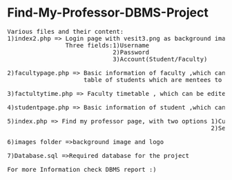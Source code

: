 # Find-My-Professor-DBMS-Project
<pre>
Various files and their content:
1)index2.php => Login page with vesit3.png as background image.
                Three fields:1)Username 
                             2)Password
                             3)Account(Student/Faculty)
                             
2)facultypage.php => Basic information of faculty ,which can be edited.
                     table of students which are mentees to that particular faculty

3)factultytime.php => Faculty timetable , which can be edited on the same page and changes will be commited on database.

4)studentpage.php => Basic information of student ,which can be edited.

5)index.php => Find my professor page, with two options 1)Customize Search
                                                        2)Search Now(Real time search, Time of browser is taken as reference)

6)images folder =>background image and logo 

7)Database.sql =>Required database for the project

For more Information check DBMS report :)
</pre>

